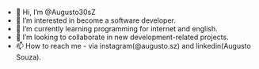 - 👋 Hi, I’m @Augusto30sZ
- 👀 I’m interested in become a software developer.
- 🌱 I’m currently learning programming for internet and english.
- 💞️ I’m looking to collaborate in new development-related projects.
- 📫 How to reach me - via instagram(@augusto.sz) and linkedin(Augusto Souza).

<!---
Augusto30sZ/Augusto30sZ is a ✨ special ✨ repository because its `README.md` (this file) appears on your GitHub profile.
You can click the Preview link to take a look at your changes.
--->

